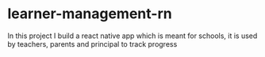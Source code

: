 # learner-management-rn
In this project I build a react native app which is meant for schools, it is used by teachers, parents and principal to track progress
